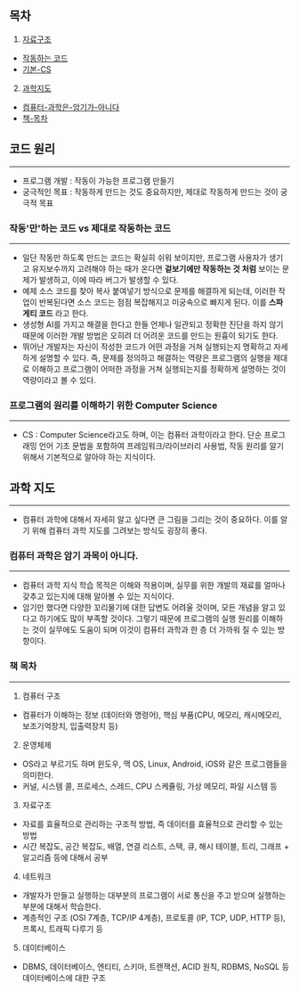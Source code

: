 ## 목차
1. [자료구조](#코드-원리)
- [작동하는 코드](#작동만하는-코드-vs-제대로-작동하는-코드)
- [기본-CS](#프로그램의-원리를-이해하기-위한-computer-science)
2. [과학지도](#과학-지도)
- [컴퓨터-과학은-암기가-아니다](#컴퓨터-과학은-암기-과목이-아니다)
- [책-목차](#책-목차)

## 코드 원리
---
- 프로그램 개발 : 작동이 가능한 프로그램 만들기
- 궁극적인 목표 : 작동하게 만드는 것도 중요하지만, 제대로 작동하게 만드는 것이 궁극적 목표

### 작동'만'하는 코드 vs 제대로 작동하는 코드
---
- 일단 작동만 하도록 만드는 코드는 확실히 쉬워 보이지만, 프로그램 사용자가 생기고 유지보수까지 고려해야 하는 때가 온다면 **겉보기에만 작동하는 것 처럼** 보이는 문제가 발생하고, 이에 따라 버그가 발생할 수 있다.
- 예제 소스 코드를 찾아 복사 붙여넣기 방식으로 문제를 해결하게 되는데, 이러한 작업이 반복된다면 소스 코드는 점점 복잡해지고 미궁속으로 빠지게 된다. 이를 **스파게티 코드** 라고 한다.
- 생성형 AI를 가지고 해결을 한다고 한들 언제나 일관되고 정확한 진단을 하지 않기 때문에 이러한 개발 방법은 오히려 더 어려운 코드를 만드는 원흉이 되기도 한다.
- 뛰어난 개발자는 자신이 작성한 코드가 어떤 과정을 거쳐 실행되는지 명확하고 자세하게 설명할 수 있다. 즉, 문제를 정의하고 해결하는 역량은 프로그램의 실행을 제대로 이해하고 프로그램이 어떠한 과정을 거쳐 실행되는지를 정확하게 설명하는 것이 역량이라고 볼 수 있다.

### 프로그램의 원리를 이해하기 위한 Computer Science
---
- CS : Computer Science라고도 하며, 이는 컴퓨터 과학이라고 한다. 단순 프로그래밍 언어 기초 문법을 포함하여 프레임워크/라이브러리 사용법, 작동 원리를 알기 위해서 기본적으로 알아야 하는 지식이다.

## 과학 지도
---
- 컴퓨터 과학에 대해서 자세히 알고 싶다면 큰 그림을 그리는 것이 중요하다. 이를 알기 위해 컴퓨터 과학 지도를 그려보는 방식도 굉장히 좋다.

### 컴퓨터 과학은 암기 과목이 아니다.
---
- 컴퓨터 과학 지식 학습 목적은 이해와 적용이며, 실무를 위한 개발의 재료를 얼마나 갖추고 있는지에 대해 알아볼 수 있는 지식이다.
- 암기만 했다면 다양한 꼬리물기에 대한 답변도 어려울 것이며, 모든 개념을 알고 있다고 하기에도 많이 부족할 것이다. 그렇기 때문에 프로그램의 실행 원리를 이해하는 것이 실무에도 도움이 되며 이것이 컴퓨터 과학과 한 층 더 가까워 질 수 있는 방향이다.

### 책 목차
---
1. 컴퓨터 구조
- 컴퓨터가 이해하는 정보 (데이터와 명령어), 핵심 부품(CPU, 메모리, 캐시메모리, 보조기억장치, 입출력장치 등)
2. 운영체제
- OS라고 부르기도 하며 윈도우, 맥 OS, Linux, Android, iOS와 같은 프로그램들을 의미한다.
- 커널, 시스템 콜, 프로세스, 스레드, CPU 스케쥴링, 가상 메모리, 파일 시스템 등
3. 자료구조
- 자료를 효율적으로 관리하는 구조적 방법, 즉 데이터를 효율적으로 관리할 수 있는 방법
- 시간 복잡도, 공간 복잡도, 배열, 연결 리스트, 스택, 큐, 해시 테이블, 트리, 그래프 + 알고리즘 등에 대해서 공부
4. 네트워크
- 개발자가 만들고 실행하는 대부분의 프로그램이 서로 통신을 주고 받으며 실행하는 부분에 대해서 학습한다.
- 계층적인 구조 (OSI 7계층, TCP/IP 4계층), 프로토콜 (IP, TCP, UDP, HTTP 등), 프록시, 트래픽 다루기 등
5. 데이터베이스
- DBMS, 데이터베이스, 엔티티, 스키마, 트랜잭션, ACID 원칙, RDBMS, NoSQL 등 데이터베이스에 대한 구조
